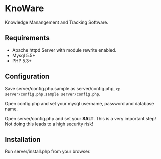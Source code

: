 KnoWare
=======

Knowledge Manangement and Tracking Software.

Requirements
------------

* Apache httpd Server with module rewrite enabled.
* Mysql 5.5+
* PHP 5.3+

Configuration
-------------

Save server/config.php.sample as server/config.php, `cp server/config.php.sample server/config.php`.

Open config.php and set your mysql username, password and database name.

Open server/config.php and set your **SALT**. This is a very important step! Not doing this leads to a high security risk!

Installation
------------

Run server/install.php from your browser.
